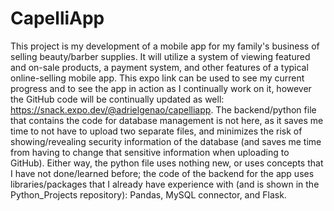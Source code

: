 # CapelliApp

This project is my development of a mobile app for my family's business of selling beauty/barber supplies. It will utilize a system of viewing featured and on-sale products, a payment system, and other features of a typical online-selling mobile app. This expo link can be used to see my current progress and to see the app in action as I continually work on it, however the GitHub code will be continually updated as well: https://snack.expo.dev/@adrielgenao/capelliapp. The backend/python file that contains the code for database management is not here, as it saves me time to not have to upload two separate files, and minimizes the risk of showing/revealing security information of the database (and saves me time from having to change that sensitive information when uploading to GitHub). Either way, the python file uses nothing new, or uses concepts that I have not done/learned before; the code of the backend for the app uses libraries/packages that I already have experience with (and is shown in the Python_Projects repository): Pandas, MySQL connector, and Flask.
